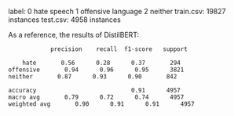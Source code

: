 label:	0 hate speech
	1 offensive language
	2 neither 
train.csv: 19827 instances
test.csv: 4958 instances 

As a reference, the results of DistilBERT:

             	precision    recall  f1-score   support

        hate       0.56      0.28      0.37       294
	offensive       0.94      0.96      0.95      3821
 	neither       0.87      0.93      0.90       842
     
    accuracy                           0.91      4957
    macro avg       0.79      0.72      0.74      4957
    weighted avg       0.90      0.91      0.91      4957

